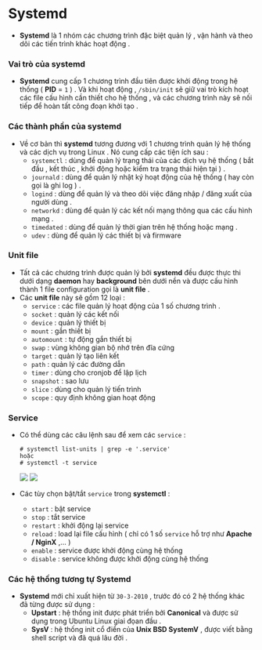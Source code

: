 # Systemd
- **Systemd** là 1 nhóm các chương trình đặc biệt quản lý , vận hành và theo dõi các tiến trình khác hoạt động .
### **Vai trò của systemd**
- **Systemd** cung cấp 1 chương trình đầu tiên được khởi động trong hệ thống ( **PID** = `1` ) . Và khi hoạt động , `/sbin/init` sẽ giữ vai trò kích hoạt các file cấu hình cần thiết cho hệ thống , và các chương trình này sẽ nối tiếp để hoàn tất công đoạn khởi tạo .
### **Các thành phần của systemd**
- Về cơ bản thì **systemd** tương đương với 1 chương trình quản lý hệ thống và các dịch vụ trong Linux . Nó cung cấp các tiện ích sau :
    - `systemctl` : dùng để quản lý trạng thái của các dịch vụ hệ thống ( bắt đầu , kết thúc , khởi động hoặc kiểm tra trạng thái hiện tại ) .
    - `journald` : dùng để quản lý nhật ký hoạt động của hệ thống ( hay còn gọi là ghi log ) .
    - `logind` : dùng để quản lý và theo dõi việc đăng nhập / đăng xuất của người dùng .
    - `networkd` : dùng để quản lý các kết nối mạng thông qua các cấu hình mạng .
    - `timedated` : dùng để quản lý thời gian trên hệ thống hoặc mạng .
    - `udev` : dùng để quản lý các thiết bị và firmware
### **Unit file**
- Tất cả các chương trình được quản lý bởi **systemd** đều được thực thi dưới dạng **daemon** hay **background** bên dưới nền và được cấu hình thành 1 file configuration gọi là **unit file** .
- Các **unit file** này sẽ gồm 12 loại :
    - `service` : các file quản lý hoạt động của 1 số chương trình .
    - `socket` : quản lý các kết nối
    - `device` : quản lý thiết bị
    - `mount` : gắn thiết bị
    - `automount` : tự động gắn thiết bị
    - `swap` : vùng không gian bộ nhớ trên đĩa cứng
    - `target` : quản lý tạo liên kết
    - `path` : quản lý các đường dẫn
    - `timer` : dùng cho cronjob để lập lịch
    - `snapshot` : sao lưu
    - `slice` : dùng cho quản lý tiến trình
    - `scope` : quy định không gian hoạt động
### **Service**

- Có thể dùng các câu lệnh sau để xem các `service` :
    ```
    # systemctl list-units | grep -e '.service'
    hoặc
    # systemctl -t service
    ```

    <img src= https://image.prntscr.com/image/xxILvDBLSJi1ip0M3elLiA.png>
    

    <img src=https://image.prntscr.com/image/PjZn39ABQ-GfYDTPTgh5Vw.png>



- Các tùy chọn bật/tắt `service` trong **systemctl** :
    - `start` : bật service
    - `stop` : tắt service
    - `restart` : khởi động lại service
    - `reload` : load lại file cấu hình ( chỉ có 1 số `service` hỗ trợ như **Apache / NginX** ,... )
    - `enable` : service được khởi động cùng hệ thống
    - `disable` : service không được khởi động cùng hệ thống
### **Các hệ thống tương tự Systemd**
- **Systemd** mới chỉ xuất hiện từ `30-3-2010` , trước đó có 2 hệ thống khác đã từng được sử dụng :
    - **Upstart** : hệ thống init được phát triển bởi **Canonical** và được sử dụng trong Ubuntu Linux giai đọan đầu .
    - **SysV** : hệ thống init cổ điển của **Unix BSD SystemV** , được viết bằng shell script và đã quá lâu đời .